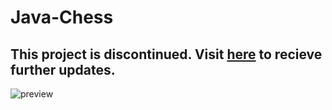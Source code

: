 # Java-Chess

## This project is discontinued. Visit [here](https://github.com/mubashirtanveerayon/My-Games/tree/master/Chess%20Game) to recieve further updates.

![preview](https://i.ibb.co/rbBG4Wf/image.png)
